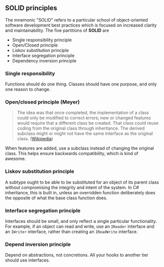 ## SOLID principles

The mnemonic "SOLID" refers to a particular school of object-oriented software development best practices which is focused on increased clarity and maintainability. The five partitions of **SOLID** are 

* Single responsibility principle
* Open/Closed principle
* Liskov substitution principle
* Interface segregation principle
* Dependency inversion principle

### Single responsibility

Functions should do one thing. Classes should have one purpose, and only one reason to change.

### Open/closed principle (Meyer)

> The idea was that once completed, the implementation of a class could only be modified to correct errors; new or changed features would require that a different class be created. That class could reuse coding from the original class through inheritance. The derived subclass might or might not have the same interface as the original class. ([Wikipedia](http://en.wikipedia.org/wiki/Open/closed_principle))

When features are added, use a subclass instead of changing the original class. This helps ensure backwards compatibility, which is kind of awesome.

### Liskov substitution principle

A subtype ought to be able to be substituted for an object of its parent class without compromising the integrity and intent of the system. In C# inheritance, this is built in, unless an overridden function deliberately does the opposite of what the base class function does.

### Interface segregation principle

Interfaces should be small, and only reflect a single particular functionality. For example, if an object can read and write, use an `IReader` interface and an `IWriter` interface, rather than creating an `IReadWrite` interface.

### Depend inversion principle

Depend on abstractions, not concretions. All your hooks to another tier should use interfaces.